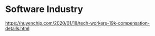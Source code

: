 Software Industry
=================

https://huyenchip.com/2020/01/18/tech-workers-19k-compensation-details.html
